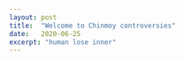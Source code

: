 ```yaml
---
layout: post
title:  "Welcome to Chinmoy controversies"
date:   2020-06-25
excerpt: "human lose inner"
---
```

